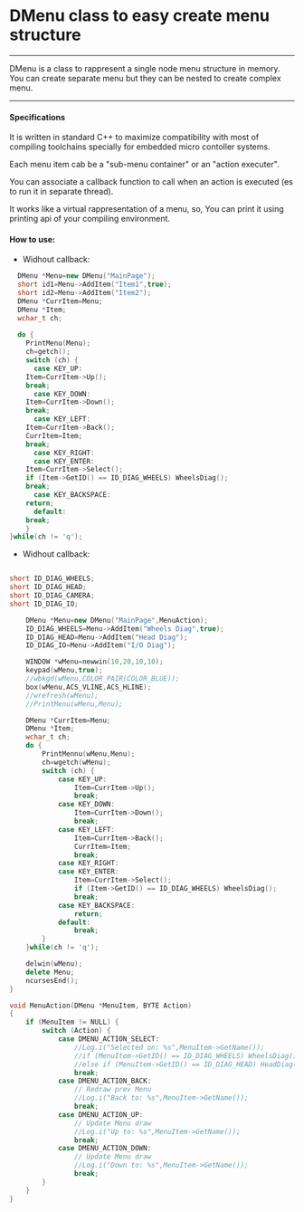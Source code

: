 # DMenu class to easy create menu structure

***
DMenu is a class to rappresent a single node menu structure in memory. You can create separate menu but they can be nested to create complex menu.
***
#### Specifications

It is written in standard C++ to maximize compatibility with most of compiling toolchains specially for embedded micro contoller systems.

Each menu item cab be a "sub-menu container" or an "action executer".

You can associate a callback function to call when an action is executed (es to run it in separate thread).

It works like a virtual rappresentation of a menu, so, You can print it using printing api of your compiling environment.

#### How to use:

- Widhout callback:

```C++
  DMenu *Menu=new DMenu("MainPage");
  short id1=Menu->AddItem("Item1",true);
  short id2=Menu->AddItem("Item2");
  DMenu *CurrItem=Menu;
  DMenu *Item;
  wchar_t ch;
    
  do {
    PrintMenu(Menu);
    ch=getch();
    switch (ch) {
      case KEY_UP:
	Item=CurrItem->Up();
	break;
      case KEY_DOWN:
	Item=CurrItem->Down();
	break;
      case KEY_LEFT:
	Item=CurrItem->Back();
	CurrItem=Item;
	break;
      case KEY_RIGHT:
      case KEY_ENTER:
	Item=CurrItem->Select();
	if (Item->GetID() == ID_DIAG_WHEELS) WheelsDiag();
	break;
      case KEY_BACKSPACE:
	return;
      default:
	break;
    }
}while(ch != 'q');
```

- Widhout callback:

```C++

short ID_DIAG_WHEELS;
short ID_DIAG_HEAD;
short ID_DIAG_CAMERA;
short ID_DIAG_IO;

    DMenu *Menu=new DMenu("MainPage",MenuAction);
    ID_DIAG_WHEELS=Menu->AddItem("Wheels Diag",true);
    ID_DIAG_HEAD=Menu->AddItem("Head Diag");
    ID_DIAG_IO=Menu->AddItem("I/O Diag");

    WINDOW *wMenu=newwin(10,20,10,10);
    keypad(wMenu,true);
    //wbkgd(wMenu,COLOR_PAIR(COLOR_BLUE));
    box(wMenu,ACS_VLINE,ACS_HLINE);
    //wrefresh(wMenu);
    //PrintMenu(wMenu,Menu);

    DMenu *CurrItem=Menu;
    DMenu *Item;
    wchar_t ch;
    do {
        PrintMennu(wMenu,Menu);
        ch=wgetch(wMenu);
        switch (ch) {
            case KEY_UP:
                Item=CurrItem->Up();
                break;
            case KEY_DOWN:
                Item=CurrItem->Down();
                break;
            case KEY_LEFT:
                Item=CurrItem->Back();
                CurrItem=Item;
                break;
            case KEY_RIGHT:
            case KEY_ENTER:
                Item=CurrItem->Select();
                if (Item->GetID() == ID_DIAG_WHEELS) WheelsDiag();
                break;
            case KEY_BACKSPACE:
                return;
            default:
                break;
        }
    }while(ch != 'q');

    delwin(wMenu);
    delete Menu;
    ncursesEnd();
}
```

```C++
void MenuAction(DMenu *MenuItem, BYTE Action)
{
    if (MenuItem != NULL) {
        switch (Action) {
            case DMENU_ACTION_SELECT:
                //Log.i("Selected on: %s",MenuItem->GetName());
                //if (MenuItem->GetID() == ID_DIAG_WHEELS) WheelsDiag();
                //else if (MenuItem->GetID() == ID_DIAG_HEAD) HeadDiag();
                break;
            case DMENU_ACTION_BACK:
                // Redraw prev Menu
                //Log.i("Back to: %s",MenuItem->GetName());
                break;
            case DMENU_ACTION_UP:
                // Update Menu draw
                //Log.i("Up to: %s",MenuItem->GetName());
                break;
            case DMENU_ACTION_DOWN:
                // Update Menu draw
                //Log.i("Down to: %s",MenuItem->GetName());
                break;
        }
    }
}
```